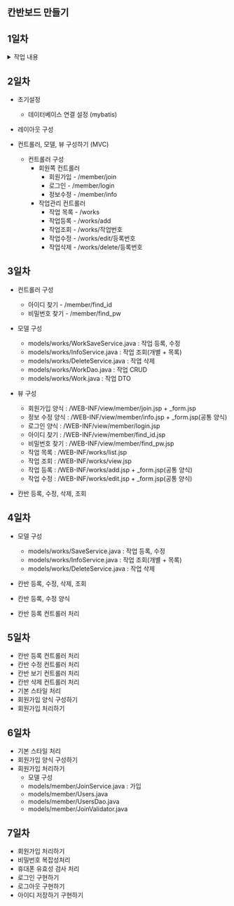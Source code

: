 ## 칸반보드 만들기

## 1일차 
<details>
    <summary>작업 내용</summary>
    1. 의존성 추가<br>
    2. 톰캣 서버 셋팅<br>
</details>

## 2일차

* 초기설정
    - 데이터베이스 연결 설정 (mybatis)

* 레이아웃 구성
* 컨트롤러, 모델, 뷰 구성하기 (MVC)
    - 컨트롤러 구성
      - 회원쪽 컨트롤러 
        - 회원가입 - /member/join
        - 로그인 - /member/login
        - 정보수정 - /member/info
      - 작업관리 컨트롤러
        - 작업 목록 - /works
        - 작업등록 - /works/add
        - 작업조회 - /works/작업번호
        - 작업수정 - /works/edit/등록번호
        - 작업삭제 - /works/delete/등록번호

## 3일차
* 컨트롤러 구성
  - 아이디 찾기 - /member/find_id
  - 비밀번호 찾기 - /member/find_pw
  
* 모델 구성
  - models/works/WorkSaveService.java : 작업 등록, 수정
  - models/works/InfoService.java : 작업 조회(개별 + 목록)
  - models/works/DeleteService.java : 작업 삭제
  - models/works/WorkDao.java : 작업 CRUD
  - models/works/Work.java : 작업 DTO


* 뷰 구성
  - 회원가입 양식 : /WEB-INF/view/member/join.jsp + _form.jsp
  - 정보 수정 양식 : /WEB-INF/view/member/info.jsp + _form.jsp(공통 양식)
  - 로그인 양식 : /WEB-INF/view/member/login.jsp
  - 아이디 찾기 : /WEB-INF/view/member/find_id.jsp
  - 비밀번호 찾기 : /WEB-INF/view/member/find_pw.jsp
  - 작업 목록 : /WEB-INF/works/list.jsp
  - 작업 조회 : /WEB-INF/works/view.jsp
  - 작업 등록 : /WEB-INF/works/add.jsp + _form.jsp(공통 양식)
  - 작업 수정 : /WEB-INF/works/edit.jsp + _form.jsp(공통 양식)

* 칸반 등록, 수정, 삭제, 조회 

## 4일차
* 모델 구성
  - models/works/SaveService.java : 작업 등록, 수정
  - models/works/InfoService.java : 작업 조회(개별 + 목록)
  - models/works/DeleteService.java : 작업 삭제

* 칸반 등록, 수정, 삭제, 조회 
* 칸반 등록, 수정 양식
* 칸반 등록 컨트롤러 처리

## 5일차
* 칸반 등록 컨트롤러 처리
* 칸반 수정 컨트롤러 처리
* 칸반 보기 컨트롤러 처리
* 칸반 삭제 컨트롤러 처리
* 기본 스타일 처리
* 회원가입 양식 구성하기
* 회원가입 처리하기 

## 6일차
* 기본 스타일 처리
* 회원가입 양식 구성하기
* 회원가입 처리하기
  - 모델 구성
  - models/member/JoinService.java : 가입
  - models/member/Users.java
  - models/member/UsersDao.java
  - models/member/JoinValidator.java 

## 7일차
* 회원가입 처리하기
* 비밀번호 복잡성처리
* 휴대폰 유효성 검사 처리
* 로그인 구현하기
* 로그아웃 구현하기
* 아이디 저장하기 구현하기 